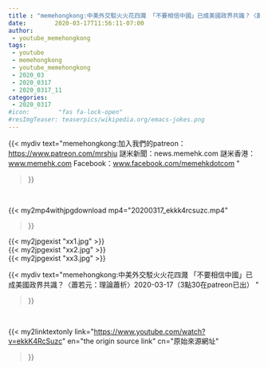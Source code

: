 ```yaml
---
title : "memehongkong:中美外交駁火火花四濺 「不要相信中國」已成美國政界共識？〈蕭若元：理論蕭析〉2020-03-17（3點30在patreon已出） "
date:        2020-03-17T11:56:11-07:00
author:
 - youtube_memehongkong
tags:
 - youtube
 - memehongkong
 - youtube_memehongkong
 - 2020_03
 - 2020_0317
 - 2020_0317_11
categories:
 - 2020_0317
#icon:        "fas fa-lock-open"
#resImgTeaser: teaserpics/wikipedia.org/emacs-jokes.png
---
```


{{< mydiv text="memehongkong:加入我們的patreon：https://www.patreon.com/mrshiu 謎米新聞：news.memehk.com 謎米香港： www.memehk.com Facebook：www.facebook.com/memehkdotcom "
>}}
<br>


{{< my2mp4withjpgdownload mp4="20200317_ekkk4rcsuzc.mp4"
>}}

{{< my2jpgexist "xx1.jpg" >}}<br>
{{< my2jpgexist "xx2.jpg" >}}<br>
{{< my2jpgexist "xx3.jpg" >}}<br>



{{< mydiv text="memehongkong:中美外交駁火火花四濺 「不要相信中國」已成美國政界共識？〈蕭若元：理論蕭析〉2020-03-17（3點30在patreon已出） "
>}}
<br>

{{< my2linktextonly link="https://www.youtube.com/watch?v=ekkK4RcSuzc"
en="the origin source link" cn="原始來源網址"
>}}


<br>

